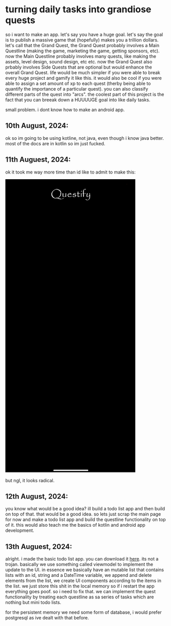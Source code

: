 # turning daily tasks into grandiose quests
so i want to make an app. let's say you have a huge goal. let's say the goal is to publish a massive game that (hopefully) makes you a trillion dollars. let's call that the Grand Quest, the Grand Quest probably involves a Main Questline (making the game, marketing the game, getting sponsors, etc). now the Main Questline probably involves many quests, like making the assets, level design, sound design, etc etc. now the Grand Quest also prbably involves Side Quests that are optional but would enhance the overall Grand Quest. life would be much simpler if you were able to break every huge project and gamify it like this. it would also be cool if you were able to assign a set amount of xp to each quest (therby being able to quantify the importance of a particular quest). you can also classify different parts of the quest into "arcs". the coolest part of this project is the fact that you can breeak down a HUUUUGE goal into like daily tasks. 

small problem. i dont know how to make an android app. 

## 10th August, 2024:
ok so im going to be using kotline, not java, even though i know java better. most of the docs are in kotlin so im just fucked. 

## 11th Auguest, 2024:
ok it took me way more time than id like to admit to make this:

![YOOOOO](/images/imagesforapp/1.png)

but ngl, it looks radical. 

## 12th August, 2024:
you know what would be a good idea? ill build a todo list app and then build on top of that. that would be a good idea. so lets just scrap the main page for now and make a todo list app and build the questline functionality on top of it. this would also teach me the basics of kotlin and android app development. 

## 13th Auguest, 2024:
alright. i made the basic todo list app. you can download it [here](https://github.com/wheatgreaser/greatesttodolistappofalltime). its not a trojan. basically we use something called viewmodel to implement the update to the UI. in essence we basically have an mutable list that contains lists with an id, string and a DateTime variable, we append and delete elements from the list, we create UI components according to the items in the list. we just store this shit in the local memory so if i restart the app everything goes poof. so i need to fix that. we can implement the quest functionality by treating each questline as sa series of tasks which are nothing but mini todo lists. 

for the persistent memory we need some form of database, i would prefer postgresql as ive dealt with that before. 